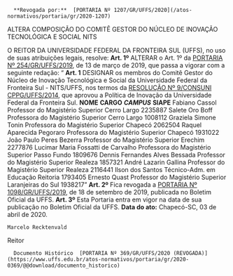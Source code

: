      **Revogada por:**  [PORTARIA Nº 1207/GR/UFFS/2020](/atos-normativos/portaria/gr/2020-1207) 

   ALTERA COMPOSIÇÃO DO COMITÊ GESTOR DO NÚCLEO DE INOVAÇÃO TECNOLÓGICA E SOCIAL NITS  

 O REITOR DA UNIVERSIDADE FEDERAL DA FRONTEIRA SUL (UFFS), no uso de suas atribuições legais, resolve:   **Art. 1º**  ALTERAR o Art. 1º da [PORTARIA Nº 254/GR/UFFS/2019](https://www.uffs.edu.br/atos-normativos/portaria/gr/2019-0254), de 13 de março de 2019, que passa a vigorar com a seguinte redação: “ **Art. 1**  DESIGNAR os membros do Comitê Gestor do Núcleo de Inovação Tecnológica e Social da Universidade Federal da Fronteira Sul - NITS/UFFS, nos termos da [RESOLUÇÃO Nº 9/CONSUNI CPPG/UFFS/2014](https://www.uffs.edu.br/atos-normativos/resolucao/cppg/2014-0009), que aprovou a Política de Inovação da Universidade Federal da Fronteira Sul.     **NOME**   **CARGO**    ***CAMPUS***    **SIAPE**     Fabiano Cassol   Professor do Magistério Superior   Cerro Largo   2235887     Salete Oro Boff   Professora do Magistério Superior   Cerro Largo   1008112     Graziela Simone Tonin   Professora do Magistério Superior   Chapecó   2062504     Raquel Aparecida Pegoraro   Professora do Magistério Superior   Chapecó   1931022     João Paulo Peres Bezerra   Professor do Magistério Superior   Erechim   2277876     Lucimar Maria Fossatti de Carvalho   Professora do Magistério Superior   Passo Fundo   1809676     Dennis Fernandes Alves Bessada   Professor do Magistério Superior   Realeza   1857321     André Lazarin Gallina   Professor do Magistério Superior   Realeza   2116441     Ilson dos Santos   Técnico-Adm. em Educação   Reitoria   1793405     Ernesto Quast   Professor do Magistério Superior   Laranjeiras do Sul   1938217”       **Art. 2º**  Fica revogada a [PORTARIA Nº 1098/GR/UFFS/2019](https://www.uffs.edu.br/atos-normativos/portaria/gr/2019-1098), de 18 de setembro de 2019, publicada no Boletim Oficial da UFFS.   **Art. 3º**  Esta Portaria entra em vigor na data de sua publicação no Boletim Oficial da UFFS.      **Data do ato:** Chapecó-SC, 03 de abril de 2020.   
 

    Marcelo Recktenvald   
 Reitor 

      Documento Histórico  [PORTARIA Nº 369/GR/UFFS/2020 (REVOGADA)](https://www.uffs.edu.br/atos-normativos/portaria/gr/2020-0369/@@download/documento_historico)     
      